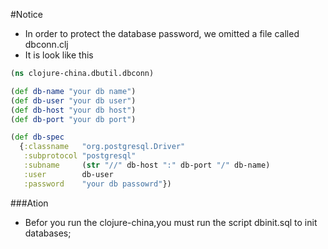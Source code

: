 #Notice

- In order to protect the database password, we omitted a file called dbconn.clj
- It is look like this

```clojure
(ns clojure-china.dbutil.dbconn)

(def db-name "your db name")
(def db-user "your db user")
(def db-host "your db host")
(def db-port "your db port")

(def db-spec
  {:classname   "org.postgresql.Driver"
   :subprotocol "postgresql"
   :subname     (str "//" db-host ":" db-port "/" db-name)
   :user        db-user
   :password    "your db passowrd"})
```

###Ation

- Befor you run the clojure-china,you must run the script dbinit.sql to init databases; 


